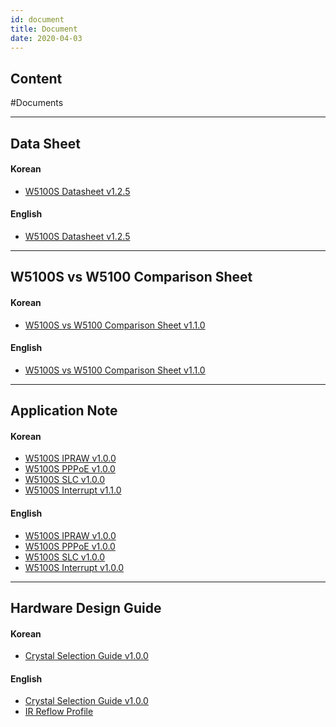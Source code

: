 ```yaml
---
id: document
title: Document
date: 2020-04-03
---
```



## Content

#Documents

----


## Data Sheet
#### Korean
 * [W5100S Datasheet v1.2.5](https://wizwiki.net/wiki/lib/exe/fetch.php?media=products:w5100s:w5100s_ds_v125k.pdf)
#### English
 * [W5100S Datasheet v1.2.5](https://wizwiki.net/wiki/lib/exe/fetch.php?media=products:w5100s:w5100s_ds_v125e.pdf)


----

## W5100S vs W5100 Comparison Sheet
#### Korean
 * [W5100S vs W5100 Comparison Sheet v1.1.0](https://wizwiki.net/wiki/lib/exe/fetch.php?media=products:w5100s:application:w5100svsw5100_cs_v110k.pdf)

#### English
 * [W5100S vs W5100 Comparison Sheet v1.1.0](https://wizwiki.net/wiki/lib/exe/fetch.php?media=products:w5100s:application:w5100svsw5100_cs_v110e.pdf)


----

## Application Note
#### Korean
 * [W5100S IPRAW v1.0.0](https://wizwiki.net/wiki/lib/exe/fetch.php?media=products:w5100s:application:w5100s_an_ipraw_v100k.pdf)
 * [W5100S PPPoE v1.0.0](https://wizwiki.net/wiki/lib/exe/fetch.php?media=products:w5100s:application:w5100s_an_pppoe_v100k.pdf)
 * [W5100S SLC v1.0.0](https://wizwiki.net/wiki/lib/exe/fetch.php?media=products:w5100s:application:w5100s_an_slc_v100k.pdf)
 * [W5100S Interrupt v1.1.0](https://wizwiki.net/wiki/lib/exe/fetch.php?media=products:w5100s:application:w5100s_an_interrupt_v110k.pdf)

#### English
 * [W5100S IPRAW v1.0.0](https://wizwiki.net/wiki/lib/exe/fetch.php?media=products:w5100s:application:w5100s_an_ipraw_v100e.pdf)
 * [W5100S PPPoE v1.0.0](https://wizwiki.net/wiki/lib/exe/fetch.php?media=products:w5100s:application:w5100s_an_pppoe_v100e.pdf)
 * [W5100S SLC v1.0.0](https://wizwiki.net/wiki/lib/exe/fetch.php?media=products:w5100s:application:w5100s_an_slc_v100e.pdf)
 * [W5100S Interrupt v1.0.0](https://wizwiki.net/wiki/lib/exe/fetch.php?media=products:w5100s:application:w5100s_an_interrupt_v100e.pdf)


----

## Hardware Design Guide
#### Korean
 * [Crystal Selection Guide v1.0.0](https://wizwiki.net/wiki/lib/exe/fetch.php?media=products:w5100s:w5100s_crystal_selection_guide_v100k.pdf)

#### English
 * [Crystal Selection Guide v1.0.0](https://wizwiki.net/wiki/lib/exe/fetch.php?media=products:w5100s:w5100s_crystal_selection_guide_v100e.pdf)
 * [IR Reflow Profile]()

